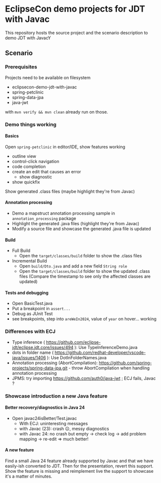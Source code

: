 # EclipseCon demo projects for JDT with Javac

This repository hosts the source project and the scenario description to demo JDT with JavacY

## Scenario

### Prerequisites

Projects need to be available on filesystem
* eclipsecon-demo-jdt-with-javac
* spring-petclinic
* spring-data-jpa
* java-jwt

with `mvn verify && mvn clean` already run on those.

### Demo things working

#### Basics

Open `spring-petclinic` in editor/IDE, show features working
* outline view
* control-click navigation
* code completion
* create an edit that causes an error
  * show diagnostic
* show quickfix

Show generated .class files (maybe highlight they're from Javac)

#### Annotation processing

* Demo a mapstruct annotation processing sample in `annotation_processing` package
* Highlight the generated .java files (highlight they're from Javac)
* Modify a source file and showcase the generated .java file is updated

#### Build
* Full Build
  * Open the `target/classes/build` folder to show the .class files
* Incremental Build
  * Open `build/Dto.java` and add a new field `String role`
  * Open the `target/classes/build` folder to show the updated .class files (Compare the timestamp to see only the affected classes are updated)

#### Tests and debugging

* Open BasicTest.java
* Put a breakpoint in `assert...`
* Debug as JUnit Test
* see breakpoints, step into `areWeIn2024`, value of `year` on hover... working

### Differences with ECJ

* Type inference ( https://github.com/eclipse-jdt/eclipse.jdt.core/issues/494 ): Use TypeInferenceDemo.java
* dots in folder name ( https://github.com/redhat-developer/vscode-java/issues/1406 ): Use DotInFolderNames.java
* Annotation processing (AbortCompilation): https://github.com/spring-projects/spring-data-jpa.git - throw AbortCompilation when handling annotation processing
* JPMS: try importing https://github.com/auth0/java-jwt ; ECJ fails, Javac ?

### Showcase introduction a new Java feature

#### Better recovery/diagnostics in Java 24

* Open javac24isBetter/Test.javac
  * With ECJ: uninteresting messages
  * with Javac (23): crash ☹️, messy diagnostics
  * with Javac 24: no crash but empty -> check log -> add problem mapping -> re-edit => much better!

#### A new feature

Find a small Java 24 feature already supported by Javac and that we have easily-ish converted to JDT. Then for the presentation, revert this support. Show the feature is missing and reimplement live the support to showcase it's a matter of minutes.
